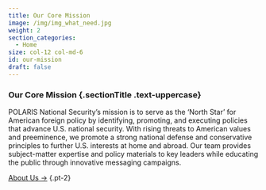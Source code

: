 ```yaml
---
title: Our Core Mission
image: /img/img_what_need.jpg
weight: 2
section_categories:
  - Home
size: col-12 col-md-6
id: our-mission
draft: false
---
```

### Our Core Mission {.sectionTitle .text-uppercase}

POLARIS National Security’s mission is to serve as the ‘North Star’ for American foreign policy by identifying, promoting, and executing policies that advance U.S. national security.  With rising threats to American values and preeminence, we promote a strong national defense and conservative principles to further U.S. interests at home and abroad.  Our team provides subject-matter expertise and policy materials to key leaders while educating the public through innovative messaging campaigns.

<a href="/about/" class="button btn-outline">About Us →</a>
{.pt-2}